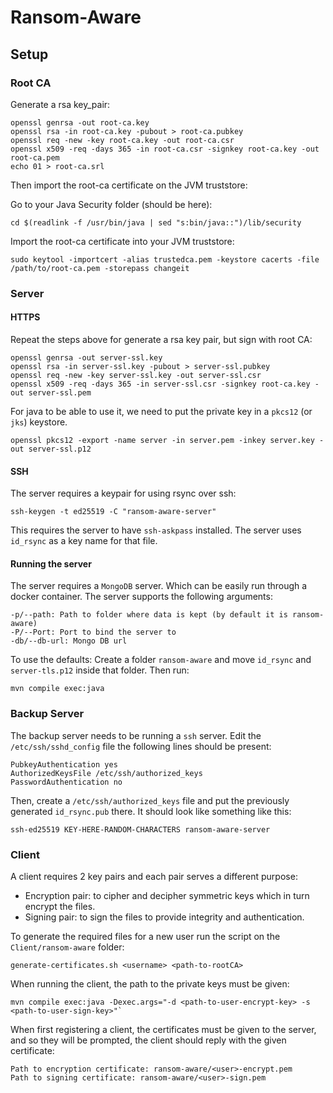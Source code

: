 # Ransom-Aware

## Setup

### Root CA
Generate a rsa key_pair:
```shell script
openssl genrsa -out root-ca.key
openssl rsa -in root-ca.key -pubout > root-ca.pubkey
openssl req -new -key root-ca.key -out root-ca.csr
openssl x509 -req -days 365 -in root-ca.csr -signkey root-ca.key -out root-ca.pem
echo 01 > root-ca.srl
```
Then import the root-ca certificate on the JVM truststore:

Go to your Java Security folder (should be here):

```shell script
cd $(readlink -f /usr/bin/java | sed "s:bin/java::")/lib/security
```

Import the root-ca certificate into your JVM truststore:

```shell script
sudo keytool -importcert -alias trustedca.pem -keystore cacerts -file /path/to/root-ca.pem -storepass changeit
```

### Server

#### HTTPS
Repeat the steps above for generate a rsa key pair, but sign with root CA:
```shell script
openssl genrsa -out server-ssl.key
openssl rsa -in server-ssl.key -pubout > server-ssl.pubkey
openssl req -new -key server-ssl.key -out server-ssl.csr
openssl x509 -req -days 365 -in server-ssl.csr -signkey root-ca.key -out server-ssl.pem
```

For java to be able to use it, we need to put the private key in a `pkcs12` (or `jks`) keystore.
```shell script
openssl pkcs12 -export -name server -in server.pem -inkey server.key -out server-ssl.p12
```

#### SSH
The server requires a keypair for using rsync over ssh:
```shell script
ssh-keygen -t ed25519 -C "ransom-aware-server"
```

This requires the server to have `ssh-askpass` installed.
The server uses `id_rsync` as a key name for that file.

#### Running the server
The server requires a `MongoDB` server. Which can be easily run through a docker container.
The server supports the following arguments:
```
-p/--path: Path to folder where data is kept (by default it is ransom-aware)
-P/--Port: Port to bind the server to
-db/--db-url: Mongo DB url
```

To use the defaults:
Create a folder `ransom-aware` and move `id_rsync` and `server-tls.p12` inside that folder. Then run:
```shell script
mvn compile exec:java
```

### Backup Server

The backup server needs to be running a `ssh` server.
Edit the `/etc/ssh/sshd_config` file the following lines should be present:
```
PubkeyAuthentication yes
AuthorizedKeysFile /etc/ssh/authorized_keys
PasswordAuthentication no
```
Then, create a `/etc/ssh/authorized_keys` file and put the previously
generated `id_rsync.pub` there. It should look like
something like this:

```
ssh-ed25519 KEY-HERE-RANDOM-CHARACTERS ransom-aware-server
```

### Client

A client requires 2 key pairs and each pair serves a different purpose:
- Encryption pair: to cipher and decipher symmetric keys which in turn encrypt the files.
- Signing pair: to sign the files to provide integrity and authentication.

To generate the required files for a new user run the script on the `Client/ransom-aware` folder:
```shell script
generate-certificates.sh <username> <path-to-rootCA>
```

When running the client, the path to the private keys must be given:
```shell script
mvn compile exec:java -Dexec.args="-d <path-to-user-encrypt-key> -s <path-to-user-sign-key>"`
```

When first registering a client, the certificates must be given to the server, and so they will be prompted,
the client should reply with the given certificate:
```
Path to encryption certificate: ransom-aware/<user>-encrypt.pem
Path to signing certificate: ransom-aware/<user>-sign.pem
```
